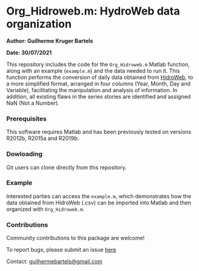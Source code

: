 # Org_Hidroweb.m: HydroWeb data organization
**Author: Guilherme Kruger Bartels**

**Date: 30/07/2021**


This repository includes the code for the `Org_Hidroweb.m` Matlab function, along with an example (`example.m`) and the data needed to run it. 
This function performs the conversion of daily data obtained from [HidroWeb](https://www.snirh.gov.br/hidroweb/apresentacao), to a more simplified format, arranged in four columns (Year, Month, Day and Variable), facilitating the manipulation and analysis of information. 
In addition, all existing flaws in the series stories are identified and assigned NaN (Not a Number).


### Prerequisites

This software requires Matlab and has been previously tested on versions R2012b, R2015a and R2019b.

### Dowloading

Git users can clone directly from this repository.

### Example

Interested parties can access the `example.m`, which demonstrates how the data obtained from HidroWeb (.csv) can be imported into Matlab and then organized with `Org_Hidroweb.m`.


### Contributions

Community contributions to this package are welcome!

To report bugs, please submit an issue [here](https://github.com/guilhermebartels/Org_Hidroweb/issues)

Contact: guilhermebartels@gmail.com

